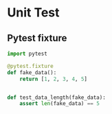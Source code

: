 # Unit Test

## Pytest fixture

```python
import pytest

@pytest.fixture
def fake_data():
    return [1, 2, 3, 4, 5]


def test_data_length(fake_data):
    assert len(fake_data) == 5
```